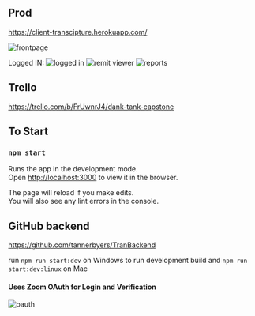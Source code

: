 ## Prod
https://client-transcipture.herokuapp.com/

![frontpage](https://user-images.githubusercontent.com/38148103/82002595-2adbd980-962c-11ea-9c78-ae1acc580675.PNG)

Logged IN: 
![logged in](https://user-images.githubusercontent.com/38148103/82003249-e5201080-962d-11ea-99b2-ec2810dffeed.PNG)
![remit viewer](https://user-images.githubusercontent.com/38148103/82003278-f2d59600-962d-11ea-8c9d-9a24283ec5a2.PNG)
![reports](https://user-images.githubusercontent.com/38148103/82003279-f406c300-962d-11ea-800f-97f7238a3e81.PNG)


## Trello
https://trello.com/b/FrUwnrJ4/dank-tank-capstone

## To Start
### `npm start`

Runs the app in the development mode.<br />
Open [http://localhost:3000](http://localhost:3000) to view it in the browser.

The page will reload if you make edits.<br />
You will also see any lint errors in the console.

## GitHub backend
https://github.com/tannerbyers/TranBackend

run `npm run start:dev` on Windows to run development build
and `npm run start:dev:linux` on Mac 

#### Uses Zoom OAuth for Login and Verification 

![oauth](https://user-images.githubusercontent.com/38148103/82003216-ca4d9c00-962d-11ea-92da-1bef25d3609a.PNG)

